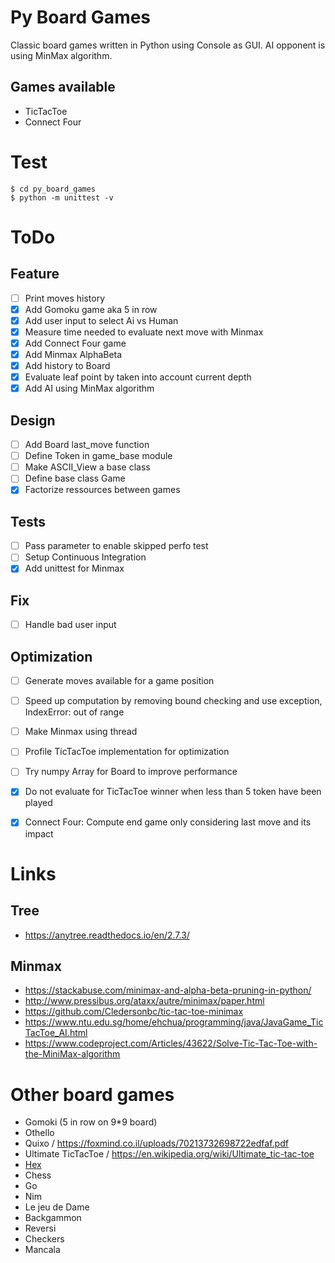 # Py Board Games

Classic board games written in Python using Console as GUI.
AI opponent is using MinMax algorithm.

## Games available

- TicTacToe
- Connect Four


# Test

    $ cd py_board_games
    $ python -m unittest -v
    
# ToDo
## Feature
- [ ] Print moves history
- [x] Add Gomoku game aka 5 in row
- [x] Add user input to select Ai vs Human
- [x] Measure time needed to evaluate next move with Minmax
- [x] Add Connect Four game
- [x] Add Minmax AlphaBeta
- [x] Add history to Board
- [x] Evaluate leaf point by taken into account current depth
- [x] Add AI using MinMax algorithm

## Design
- [ ] Add Board last_move function
- [ ] Define Token in game_base module
- [ ] Make ASCII_View a base class
- [ ] Define base class Game
- [x] Factorize ressources between games

## Tests
- [ ] Pass parameter to enable skipped perfo test
- [ ] Setup Continuous Integration
- [x] Add unittest for Minmax

## Fix
- [ ] Handle bad user input

## Optimization

- [ ] Generate moves available for a game position
- [ ] Speed up computation by removing bound checking and use exception, IndexError: out of range
- [ ] Make Minmax using thread
- [ ] Profile TicTacToe implementation for optimization
- [ ] Try numpy Array for Board to improve performance
- [x] Do not evaluate for TicTacToe winner when less than 5 token have been played
- [x] Connect Four: Compute end game only considering last move and its impact


# Links

## Tree

* https://anytree.readthedocs.io/en/2.7.3/

## Minmax

* https://stackabuse.com/minimax-and-alpha-beta-pruning-in-python/
* http://www.pressibus.org/ataxx/autre/minimax/paper.html
* https://github.com/Cledersonbc/tic-tac-toe-minimax
* https://www.ntu.edu.sg/home/ehchua/programming/java/JavaGame_TicTacToe_AI.html
* https://www.codeproject.com/Articles/43622/Solve-Tic-Tac-Toe-with-the-MiniMax-algorithm

# Other board games

* Gomoki (5 in row on 9*9 board)
* Othello
* Quixo / https://foxmind.co.il/uploads/70213732698722edfaf.pdf
* Ultimate TicTacToe / https://en.wikipedia.org/wiki/Ultimate_tic-tac-toe
* [Hex](https://fr.wikipedia.org/wiki/Hex)
* Chess
* Go
* Nim
* Le jeu de Dame
* Backgammon
* Reversi
* Checkers
* Mancala
